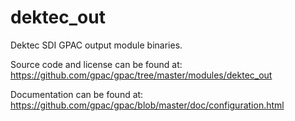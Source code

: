 dektec_out
==========

Dektec SDI GPAC output module binaries.

Source code and license can be found at: https://github.com/gpac/gpac/tree/master/modules/dektec_out

Documentation can be found at: https://github.com/gpac/gpac/blob/master/doc/configuration.html
